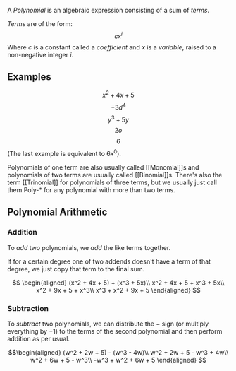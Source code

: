 A *Polynomial* is an algebraic expression consisting of a sum of *terms*.

*Terms* are of the form:
$$cx^i$$
Where $c$ is a constant called a *coefficient* and $x$ is a *variable*, raised to a non-negative integer $i$.

## Examples

$$x^2 + 4x + 5$$
$$-3d^4$$
$$y^3+5y$$
$$2o$$
$$6$$
(The last example is equivalent to $6x^0$).

Polynomials of one term are also usually called [[Monomial]]s and polynomials of two terms are usually called [[Binomial]]s. There's also the term [[Trinomial]] for polynomials of three terms, but we usually just call them Poly-* for any polynomial with more than two terms. 

## Polynomial Arithmetic

### Addition
To *add* two polynomials, we *add* the like terms together.

If for a certain degree one of two addends doesn't have a term of that degree, we just copy that term to the final sum.

$$
\begin{aligned}
(x^2 + 4x + 5) + (x^3 + 5x)\\
x^2 + 4x + 5 + x^3 + 5x\\
x^2 + 9x + 5 + x^3\\
x^3 + x^2 + 9x + 5
\end{aligned}
$$

### Subtraction
To *subtract* two polynomials, we can distribute the $-$ sign (or multiply everything by $-1$) to the terms of the second polynomial and then perform addition as per usual.

$$\begin{aligned}
(w^2 + 2w + 5) - (w^3 - 4w)\\
w^2 + 2w + 5 - w^3 + 4w\\
w^2 + 6w + 5 - w^3\\
-w^3 + w^2 + 6w + 5
\end{aligned}
$$
